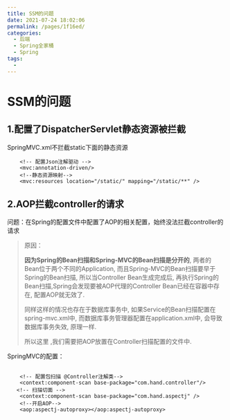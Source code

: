 ```yaml
---
title: SSM的问题
date: 2021-07-24 18:02:06
permalink: /pages/1f16ed/
categories:
  - 后端
  - Spring全家桶
  - Spring
tags:
  - 
---
```

# SSM的问题

## 1.配置了DispatcherServlet静态资源被拦截

SpringMVC.xml不拦截static下面的静态资源

```
    <!-- 配置Json注解驱动 -->
    <mvc:annotation-driven/>
    <!--静态资源映射-->
    <mvc:resources location="/static/" mapping="/static/**" />
```

## 2.AOP拦截controller的请求

问题：在Spring的配置文件中配置了AOP的相关配置，始终没法拦截controller的请求

> 原因：
>
> **因为Spring的Bean扫描和Spring-MVC的Bean扫描是分开的**, 两者的Bean位于两个不同的Application, 而且Spring-MVC的Bean扫描要早于Spring的Bean扫描, 所以当Controller Bean生成完成后, 再执行Spring的Bean扫描,Spring会发现要被AOP代理的Controller Bean已经在容器中存在, 配置AOP就无效了.
>
> 同样这样的情况也存在于数据库事务中, 如果Service的Bean扫描配置在spring-mvc.xml中, 而数据库事务管理器配置在application.xml中, 会导致数据库事务失效, 原理一样.
>
> 所以这里 ,我们需要把AOP放置在Controller扫描配置的文件中.

SpringMVC的配置：

```
    
    <!-- 配置包扫描 @Controller注解类-->
    <context:component-scan base-package="com.hand.controller"/>
   <!-- 扫描切面 -->
    <context:component-scan base-package="com.hand.aspectj" />
    <!--开启AOP-->
    <aop:aspectj-autoproxy></aop:aspectj-autoproxy>
```
